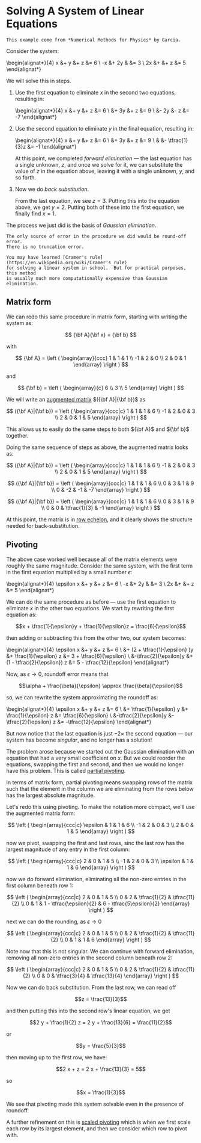 Solving A System of Linear Equations
====================================

```{admonition} reference
This example come from *Numerical Methods for Physics* by Garcia.
```

Consider the system:

\begin{alignat*}{4}
 x &+ y    &+ z  &= 6 \\
-x &+ 2y   &     &= 3 \\
2x &+      &+ z  &= 5
\end{alignat*}

We will solve this in steps.

1. Use the first equation to eliminate $x$ in the second two equations, resulting in:

   \begin{alignat*}{4}
    x &+ y    &+ z  &= 6 \\
      &+ 3y   &+ z  &= 9 \\
      &- 2y   &- z  &= -7
   \end{alignat*}

2. Use the second equation to eliminate $y$ in the final equation, resulting in:

   \begin{alignat*}{4}
    x &+ y    &+ z  &= 6 \\
      &+ 3y   &+ z  &= 9 \\
      &       &- \tfrac{1}{3}z  &= -1
   \end{alignat*}

   At this point, we completed _forward elimination_ &mdash; the last
   equation has a single unknown, $z$, and once we solve for it, we
   can substitute the value of $z$ in the equation above, leaving it
   with a single unknown, $y$, and so forth.

3. Now we do _back substitution_.

   From the last equation, we see $z = 3$. Putting this into the
   equation above, we get $y = 2$.  Putting both of these into the
   first equation, we finally find $x = 1$.

The process we just did is the basis of _Gaussian elimination_.

```{note}
The only source of error in the procedure we did would be round-off error.
There is no truncation error.
```

```{note}
You may have learned [Cramer's rule](https://en.wikipedia.org/wiki/Cramer's_rule)
for solving a linear system in school.  But for practical purposes, this method
is usually much more computationally expensive than Gaussian elimination.
```


Matrix form
-----------

We can redo this same procedure in matrix form, starting with writing the system as:

$$
{\bf A}{\bf x} = {\bf b}
$$

with

$$
{\bf A} = \left ( \begin{array}{ccc}
                     1  &  1  &  1 \\
                    -1  &  2  &  0 \\
                     2  &  0  &  1 \end{array} \right )
$$

and

$$
{\bf b} = \left ( \begin{array}{c} 6 \\ 3 \\ 5 \end{array} \right )
$$

We will write an [augmented matrix](https://en.wikipedia.org/wiki/Augmented_matrix) $({\bf A}|{\bf b})$ as

$$
({\bf A}|{\bf b}) = \left ( \begin{array}{ccc|c}
                     1  &  1  &  1 & 6 \\
                    -1  &  2  &  0 & 3 \\
                     2  &  0  &  1 & 5 \end{array} \right )
$$

This allows us to easily do the same steps to both ${\bf A}$ and ${\bf b}$ together.

Doing the same sequence of steps as above, the augmented matrix looks as:


$$
({\bf A}|{\bf b}) = \left ( \begin{array}{ccc|c}
                     1  &  1  &  1 & 6 \\
                    -1  &  2  &  0 & 3 \\
                     2  &  0  &  1 & 5 \end{array} \right )
$$

$$
({\bf A}|{\bf b}) = \left ( \begin{array}{ccc|c}
                     1  &  1  &  1 & 6 \\
                     0  &  3  &  1 & 9 \\
                     0  & -2  & -1 & -7 \end{array} \right )
$$

$$
({\bf A}|{\bf b}) = \left ( \begin{array}{ccc|c}
                     1  &  1  &  1 & 6 \\
                     0  &  3  &  1 & 9 \\
                     0  &  0  &  \tfrac{1}{3} & -1 \end{array} \right )
$$

At this point, the matrix is in [row echelon](https://en.wikipedia.org/wiki/Row_echelon_form), and it
clearly shows the structure needed for back-substitution.


Pivoting
--------

The above case worked well because all of the matrix elements were
roughly the same magnitude.  Consider the same system, with the first
term in the first equation multiplied by a small number $\epsilon$:

\begin{alignat*}{4}
 \epsilon x &+ y    &+ z  &= 6 \\
-x &+ 2y   &     &= 3 \\
2x &+      &+ z  &= 5
\end{alignat*}

We can do the same procedure as before &mdash; use the first equation to
eliminate $x$ in the other two equations.  We start by rewriting the first
equation as:

$$x + \frac{1}{\epsilon}y + \frac{1}{\epsilon}z = \frac{6}{\epsilon}$$

then adding or subtracting this from the other two, our system becomes:

\begin{alignat*}{4}
 \epsilon x &+ y                             &+ z                            &= 6 \\
            &+ (2 + \tfrac{1}{\epsilon} )y   &+  \frac{1}{\epsilon} z        &= 3 + \tfrac{6}{\epsilon} \\
            &-\tfrac{2}{\epsilon}y           &+ (1 - \tfrac{2}{\epsilon}) z  &= 5 - \tfrac{12}{\epsilon}
\end{alignat*}

Now, as $\epsilon \rightarrow 0$, roundoff error means that

$$\alpha + \frac{\beta}{\epsilon} \approx \frac{\beta}{\epsilon}$$

so, we can rewrite the system approximating the roundoff as:

\begin{alignat*}{4}
 \epsilon x &+ y                             &+ z                            &= 6 \\
            &+ \tfrac{1}{\epsilon} y   &+  \frac{1}{\epsilon} z        &= \tfrac{6}{\epsilon} \\
            &-\tfrac{2}{\epsilon}y           &- \tfrac{2}{\epsilon} z  &= -\tfrac{12}{\epsilon}
\end{alignat*}

But now notice that the last equation is just $-2\times$ the second
equation &mdash; our system has become _singular_, and no longer has
a solution!

The problem arose because we started out the Gaussian elimination with
an equation that had a very small coefficient on $x$.  But we could
reorder the equations, swapping the first and second, and then we
would no longer have this problem.  This is called [partial
pivoting](https://en.wikipedia.org/wiki/Pivot_element#Partial,_rook,_and_complete_pivoting).

In terms of matrix form, partial pivoting means swapping rows of the
matrix such that the element in the column we are eliminating from the
rows below has the largest absolute magnitude.

Let's redo this using pivoting.  To make the notation more compact, we'll use the
augmented matrix form:

$$
\left ( \begin{array}{ccc|c}
       \epsilon  &  1  &  1 & 6 \\
       -1  &  2  &  0 & 3 \\
       2  &  0  &  1 & 5 \end{array} \right )
$$

now we pivot, swapping the first and last rows, sinc the last row has the 
largest magnitude of any entry in the first column:

$$
\left ( \begin{array}{ccc|c}
       2  &  0  &  1 & 5 \\
       -1  &  2  &  0 & 3 \\
       \epsilon  &  1  &  1 & 6 \end{array} \right )
$$

now we do forward elimination, eliminating all the non-zero entries in the first
column beneath row 1:

$$
\left ( \begin{array}{ccc|c}
       2  &  0  &  1 & 5 \\
       0  &  2  &  \tfrac{1}{2} & \tfrac{11}{2} \\
       0  &  1  &  1 - \tfrac{\epsilon}{2} & 6 - \tfrac{5\epsilon}{2} \end{array} \right )
$$

next we can do the rounding, as $\epsilon \rightarrow 0$

$$
\left ( \begin{array}{ccc|c}
       2  &  0  &  1 & 5 \\
       0  &  2  &  \tfrac{1}{2} & \tfrac{11}{2} \\
       0  &  1  &  1 & 6 \end{array} \right )
$$

Note now that this is not singular.  We can continue with forward elimination, removing
all non-zero entries in the second column beneath row 2:

$$
\left ( \begin{array}{ccc|c}
       2  &  0  &  1 & 5 \\
       0  &  2  &  \tfrac{1}{2} & \tfrac{11}{2} \\
       0  &  0  &  \tfrac{3}{4} & \tfrac{13}{4} \end{array} \right )
$$

Now we can do back substitution.  From the last row, we can read off 

$$z = \frac{13}{3}$$

and then putting this into the second row's linear equation, we get

$$2 y + \frac{1}{2} z = 2 y + \frac{13}{6} = \frac{11}{2}$$

or 

$$y = \frac{5}{3}$$

then moving up to the first row, we have:

$$2 x + z = 2 x + \frac{13}{3} = 5$$

so

$$x = \frac{1}{3}$$

We see that pivoting made this system solvable even in the presence of roundoff.


A further refinement on this is [scaled
pivoting](https://en.wikipedia.org/wiki/Pivot_element#Scaled_pivoting)
which is when we first scale each row by its largest element, and then
we consider which row to pivot with.

